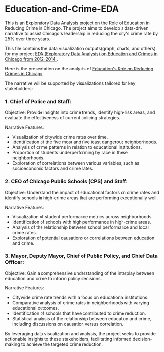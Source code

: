 # Education-and-Crime-EDA
This is an Exploratory Data Analysis project on the Role of Education in Reducing Crime in Chicago. The project aims to develop a data-driven narrative to assist Chicago's leadership in reducing the city's crime rate by 25% over three years.

This file contains the data visualization outputs(graph, charts, and others) for my project [EDA (Exploratory Data Analysis) on Education and Crimes in Chicago from 2012-2014.](https://github.com/pennyshi6678/Education-and-Crime-EDA/blob/main/Exploratory%20Data%20Analysis%20(EDA)%20on%20Education%20and%20Crime%20in%20Chicago.pdf).

Here is the presentation on the analysis of [Education's Role on Reducing Crimes in Chicago](https://github.com/pennyshi6678/Education-and-Crime-EDA/blob/main/Analysis%20of%20Education%20and%20Crimes%20in%20Chicago.pdf). 

The narrative will be supported by visualizations tailored for key stakeholders:
### 1. Chief of Police and Staff:
Objective: Provide insights into crime trends, identify high-risk areas, and evaluate the effectiveness of current policing strategies.

Narrative Features:
- Visualization of citywide crime rates over time.
- Identification of the five most and five least dangerous neighborhoods.
- Analysis of crime patterns in relation to educational institutions.
- Proportion of students underperforming by race in these neighborhoods.
- Exploration of correlations between various variables, such as socioeconomic factors and crime rates.

### 2. CEO of Chicago Public Schools (CPS) and Staff:
Objective: Understand the impact of educational factors on crime rates and identify schools in high-crime areas that are performing exceptionally well.

Narrative Features:

- Visualization of student performance metrics across neighborhoods.
- Identification of schools with high performance in high-crime areas.
- Analysis of the relationship between school performance and local crime rates.
- Exploration of potential causations or correlations between education and crime.

### 3. Mayor, Deputy Mayor, Chief of Public Policy, and Chief Data Officer:
Objective: Gain a comprehensive understanding of the interplay between education and crime to inform policy decisions.

Narrative Features:

- Citywide crime rate trends with a focus on educational institutions.
- Comparative analysis of crime rates in neighborhoods with varying educational outcomes.
- Identification of schools that have contributed to crime reduction.
- Statistical analysis of the relationship between education and crime, including discussions on causation versus correlation.

By leveraging data visualization and analysis, the project seeks to provide actionable insights to these stakeholders, facilitating informed decision-making to achieve the targeted crime reduction.
